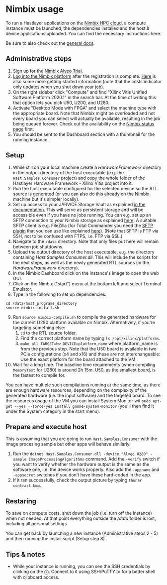 # Nimbix usage



To run a Hastlayer applications on the [Nimbix HPC cloud](https://www.nimbix.net/), a compute instance must be launched, the dependencies installed and the host & device applications uploaded. You can find the necessary instructions here.

Be sure to also check out the [general docs](../Readme.md).


## Administrative steps

1. Sign up for the [Nimbix Alveo Trial](https://www.nimbix.net/alveotrial).
2. [Log into the Nimbix platform](https://platform.jarvice.com/) after the registration is complete. [Here](https://support.nimbix.net/hc/en-us/articles/360035258971-Getting-Started-With-Alveo-Trial) is also some more getting started information (note that the costs indicator only updates when you shut down your job).
3. On the right sidebar click "Compute" and find "Xilinx Vitis Unified Software Platform 2020.1" in the search bar. At the time of writing this that option lets you pick U50, U200, and U280.
4. Activate "Desktop Mode with FPGA" and select the machine type with the appropriate board. Note that Nimbix might be overloaded and not every board you can select will actually be available, resulting in the job being queued forever. Check out the availability on the [Nimbix status page](https://status.jarvice.com/) first.
5. You should be sent to the Dashboard section with a thumbnail for the running instance.


## Setup

1. While still on your local machine create a *HardwareFramework* directory in the output directory of the host executable (e.g. the `Hast.Samples.Consumer` project) and copy the whole folder of the Hastlayer Hardware Framework - Xilinx Vitis project into it.
2. Run the host executable configured for the selected device so the RTL source is generated (or you can also do this already on the Nimbix machine but it's simpler locally).
3. Set up access to your JARVICE Storage Vault as explained [in the documentation](https://support.nimbix.net/hc/en-us/articles/208083526-How-do-I-transfer-files-to-and-from-JARVICE-). This will serve as persistent storage and will be accessible even if you have no jobs running. You can e.g. set up an SFTP connection to your Nimbix storage as explained [here](https://support.nimbix.net/hc/en-us/articles/115000157983-How-to-Upload-Data-to-JARVICE-using-SFTP). A suitable SFTP client is e.g. FileZilla (for Total Commander you need the [SFTP plugin](https://www.ghisler.com/plugins.htm) that you can use like explained [here](https://webhosting.platon.org/article.php?support::totalcommander)). (Note that SFTP is FTP via SSH, not to be confused with FTPS, i.e. FTP via SSL.)
4. Navigate to the `/data` directory. Note that only files put here will remain between job shutdowns.
5. Upload the output directory of the host executable, e.g. the directory containing *Hast.Samples.Consumer.dll*. This will include the scripts for the next steps, as well as the newly generated RTL sources (in the *HardwareFramework* directory).
6. In the Nimbix Dashboard click on the instance's image to open the web GUI.
7. Click on the Nimbix ("start") menu at the bottom left and select Terminal Emulator.
8. Type in the following to set up dependencies:
```
cd /data/host_programs_directory
source nimbix-install.sh
```
9. Run `source nimbix-compile.sh` to compile the generated hardware for the current U280 platform available on Nimbix. Alternatively, if you're targeting something else:
    1. `cd` to the RTL source folder.
    2. Find the correct platform name by typing `ls /opt/xilinx/platforms`.
    3. `make all TARGET=hw DEVICE=platform_name` where platform_name is from the previous step. Note that the U50 board is available in two PCIe configurations (x4 and x16) and these are not interchangeable: Use the exact platform for the board attached to the VM.
10. Wait for a long time. The baseline time requirements (when compiling `MemoryTest` for U280) is around 2h 15m. U50, as the smallest board, is the fastest to compile for.

You can have multiple such compilations running at the same time, as there are enough hardware resources, depending on the complexity of the generated hardware (i.e. the input software) and the targeted board. To see the resources usage of the VM you can install System Monitor wit `sudo apt-get --yes --force-yes install gnome-system-monitor` (you'll then find it under the System category in the start menu).


## Prepare and execute host

This is assuming that you are going to run `Hast.Samples.Consumer` with the image procesing sample but other apps will behave similarly.

1. Run the `dotnet Hast.Samples.Consumer.dll -device "Alveo U280" -sample ImageProcessingAlgorithms` command. Add the `-verify` switch if you want to verify whether the hardware output is the same as the software one, i.e. the device works properly. Also add the `-appname` and `-appsecret` switches if you don't have these hard-coded in the app.
3. If it ran successfully, check the output picture by typing `thunar contrast.bmp`.


## Restaring

To save on compute costs, shut down the job (i.e. turn off the instance) when not needed. At that point everything outside the */data* folder is lost, including all personal settings.

You can get back by launching a new instance (Administrative steps 2 - 5) and then running the install script (Setup step 8).


## Tips & notes

- While your instance is running, you can see the SSH credentials by clicking on the ⓘ. Connect to it using SSH/PuTTY to for a better shell with clipboard access.

